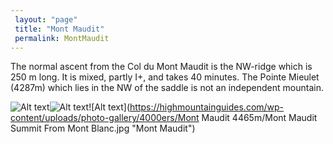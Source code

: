 ```yaml
---
 layout: "page"
 title: "Mont Maudit"
 permalink: MontMaudit
---
```

The normal ascent from the Col du Mont Maudit is the NW-ridge which is 250 m long. It is mixed, partly I+, and takes 40 minutes. The Pointe Mieulet (4287m) which lies in the NW of the saddle is not an independent mountain.


![Alt text](https://c8.alamy.com/comp/2DPYXK1/high-alpine-mountain-landscape-summit-of-mont-maudit-chamonix-haute-savoie-france-2DPYXK1.jpg "Mont Maudit")![Alt text](https://www.mountain-forecast.com/system/images/5426/large_illustration/Mont-Maudit.jpg "Mont Maudit")![Alt text](https://highmountainguides.com/wp-content/uploads/photo-gallery/4000ers/Mont Maudit 4465m/Mont Maudit Summit From Mont Blanc.jpg "Mont Maudit")